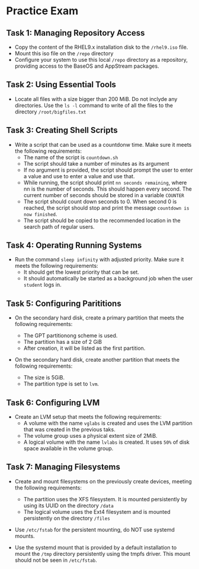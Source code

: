 # Practice Exam

## Task 1: Managing Repository Access
- Copy the content of the RHEL9.x installation disk to the `/rhel9.iso` file.
- Mount this iso file on the `/repo` directory
- Configure your system to use this local `/repo` directory as a repository, providing access to the BaseOS and AppStream packages.

## Task 2: Using Essential Tools
- Locate all files with a size bigger than 200 MiB. Do not inclyde any directories. Use the `ls -l` command to write of all the files to the directory `/root/bigfiles.txt`

## Task 3: Creating Shell Scripts
- Write a script that can be used as a countdonw time. Make sure it meets the following requirements:
    - The name of the script is `countdown.sh`
    - The script should take a number of minutes as its argument
    - If no argument is provided, the script should prompt the user to enter a value and use to enter a value and use that.
    - While running, the script should print `nn seconds remaining`, where nn is the number of seconds. This should happen every second. The current number of seconds should be stored in a variable `COUNTER`
    - The script should count down seconds to 0. When second 0 is reached, the script should stop and print the message `countdown is now finished`.
    - The script should be copied to the recommended location in the search path of regular users.

## Task 4: Operating Running Systems
- Run the command `sleep infinity` with adjusted priority. Make sure it meets the following requirements:
    - It should get the lowest priority that can be set.
    - It should automatically be started as a background job when the user `student` logs in.

## Task 5: Configuring Parititions
- On the secondary hard disk, create a primary partition that meets the following requirements:
    - The GPT partitionong scheme is used.
    - The partition has a size of 2 GiB
    - After creation, it will be listed as the first partition.

- On the secondary hard disk, create another partition that meets the following requirements:
    - The size is 5GiB.
    - The partition type is set to `lvm`.

## Task 6: Configuring LVM
- Create an LVM setup that meets the following requirements:
    - A volume with the name `vglabs` is created and uses the LVM partition that was created in the previous taks.
    - The volume group uses a physical extent size of 2MiB.
    - A logical volume with the name `lvlabs` is created. It uses `50%` of disk space available in the volume group.

## Task 7: Managing Filesystems
- Create and mount filesystems on the previously create devices, meeting the following requirements:
    - The partition uses the XFS filesystem. It is mounted persistently by using its UUID on the directory `/data`
    - The logical volume uses the Ext4 filesystem and is mounted persistently on the directory `/files`

- Use `/etc/fstab` for the persistent mounting, do NOT use systemd mounts.
- Use the systemd mount that is provided by a default installation to mount the `/tmp` directory persistently using the tmpfs driver. This mount should not be seen in `/etc/fstab`.
